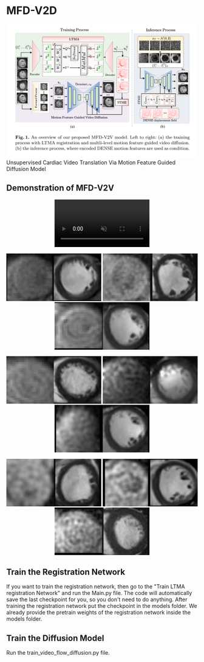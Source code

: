 # MFD-V2D
![MFD-V2D Architecture](figures/overall_fig.png)
Unsupervised Cardiac Video Translation Via Motion Feature Guided Diffusion Model

## Demonstration of MFD-V2V
<p align="center">
  <video autoplay loop muted playsinline width="250">
  <img src="MFD-V2V_demos/A01_P101_evaluation.gif" width="250" />
  <img src="MFD-V2V_demos/A01_P104_evaluation.gif" width="250" />
  <img src="MFD-V2V_demos/A01_P12_evaluation.gif" width="250" />
</p>
<p align="center">
  <img src="MFD-V2V_demos/A01_P17_evaluation.gif" width="250" />
  <img src="MFD-V2V_demos/A01_P19_evaluation.gif" width="250" />
  <img src="MFD-V2V_demos/A01_P22_evaluation.gif" width="250" />
</p>
<p align="center">
  <img src="MFD-V2V_demos/A01_P25_evaluation.gif" width="250" />
  <img src="MFD-V2V_demos/A01_P34_evaluation.gif" width="250" />
  <img src="MFD-V2V_demos/A01_P35_evaluation.gif" width="250" />
</p>
<p align="center">
  <img src="MFD-V2V_demos/A01_P42_evaluation.gif" width="250" />
  <img src="MFD-V2V_demos/A01_P43_evaluation.gif" width="250" />
  <img src="MFD-V2V_demos/A01_P46_evaluation.gif" width="250" />
</p>

## Train the Registration Network
If you want to train the registration network, then go to the "Train LTMA registration Network" and run the Main.py file. The code will automatically save the last checkpoint for you, so you don't need to do anything. After training the registration network put the checkpoint in the models folder. We already provide the pretrain weights of the registration network inside the models folder.

## Train the Diffusion Model
Run the train_video_flow_diffusion.py file. 

